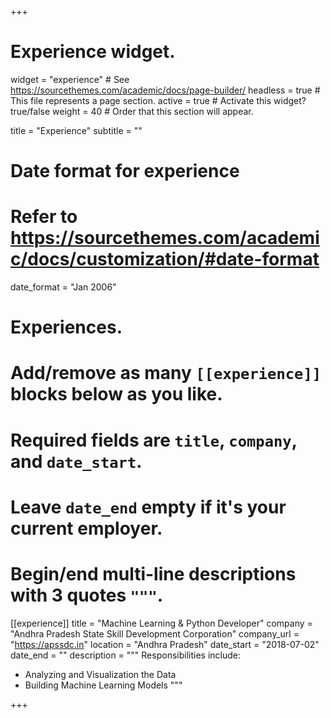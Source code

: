 +++
# Experience widget.
widget = "experience"  # See https://sourcethemes.com/academic/docs/page-builder/
headless = true  # This file represents a page section.
active = true  # Activate this widget? true/false
weight = 40  # Order that this section will appear.

title = "Experience"
subtitle = ""

# Date format for experience
#   Refer to https://sourcethemes.com/academic/docs/customization/#date-format
date_format = "Jan 2006"

# Experiences.
#   Add/remove as many `[[experience]]` blocks below as you like.
#   Required fields are `title`, `company`, and `date_start`.
#   Leave `date_end` empty if it's your current employer.
#   Begin/end multi-line descriptions with 3 quotes `"""`.
[[experience]]
  title = "Machine Learning & Python Developer"
  company = "Andhra Pradesh State Skill Development Corporation"
  company_url = "https://apssdc.in"
  location = "Andhra Pradesh"
  date_start = "2018-07-02"
  date_end = ""
  description = """
  Responsibilities include:

  * Analyzing and Visualization the Data
  * Building Machine Learning Models
      """



+++
